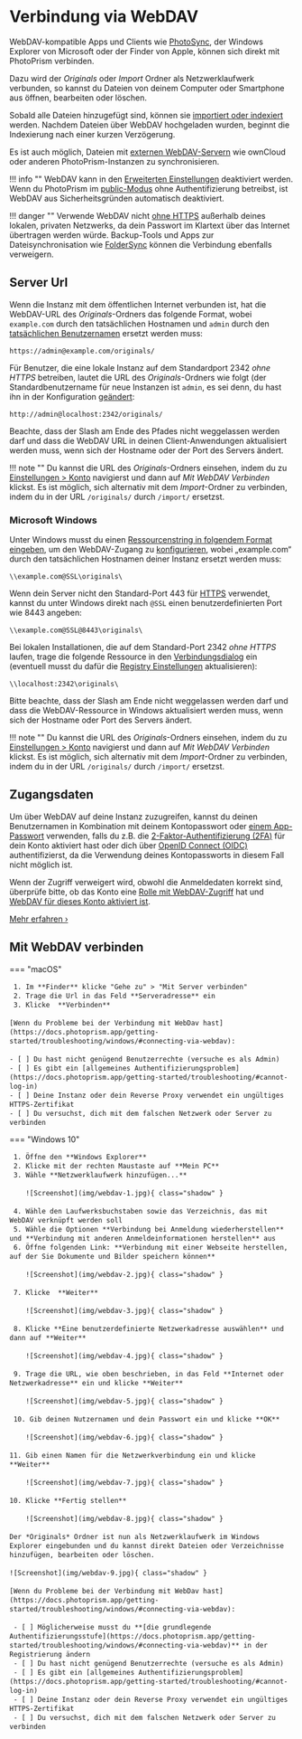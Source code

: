 # Verbindung via WebDAV #

WebDAV-kompatible Apps und Clients wie [PhotoSync](./sync-phone.md), der Windows Explorer von Microsoft oder der Finder von Apple, können sich direkt mit PhotoPrism verbinden.

Dazu wird der *Originals* oder *Import* Ordner als Netzwerklaufwerk verbunden, so kannst du Dateien von deinem Computer oder Smartphone aus öffnen, bearbeiten oder löschen.

Sobald alle Dateien hinzugefügt sind, können sie [importiert oder indexiert](../library/import-vs-index.md) werden.
Nachdem Dateien über WebDAV hochgeladen wurden, beginnt die Indexierung nach einer kurzen Verzögerung.

Es ist auch möglich, Dateien mit [externen WebDAV-Servern](../settings/sync.md) wie ownCloud oder anderen PhotoPrism-Instanzen zu synchronisieren.


!!! info ""
	WebDAV kann in den [Erweiterten Einstellungen](../settings/advanced.md) deaktiviert werden.
	Wenn du PhotoPrism im [public-Modus](https://docs.photoprism.app/getting-started/config-options/) ohne Authentifizierung betreibst, ist WebDAV aus Sicherheitsgründen automatisch deaktiviert.

!!! danger ""
	Verwende WebDAV nicht [ohne HTTPS](https://docs.photoprism.app/getting-started/using-https/) außerhalb deines lokalen, privaten Netzwerks, da dein Passwort im Klartext über das Internet übertragen werden würde. Backup-Tools und Apps zur Dateisynchronisation wie [FolderSync](https://foldersync.io/docs/faq/#https-connection-errors) können die Verbindung ebenfalls verweigern.


## Server Url ##
Wenn die Instanz mit dem öffentlichen Internet verbunden ist, hat die WebDAV-URL des *Originals*-Ordners das folgende Format, wobei `example.com` durch den tatsächlichen Hostnamen und `admin` durch den [tatsächlichen Benutzernamen](#zugangsdaten) ersetzt werden muss:

```
https://admin@example.com/originals/
```

Für Benutzer, die eine lokale Instanz auf dem Standardport 2342 *ohne HTTPS* betreiben, lautet die URL des *Originals*-Ordners wie folgt (der Standardbenutzername für neue Instanzen ist `admin`, es sei denn, du hast ihn in der Konfiguration [geändert](https://docs.photoprism.app/getting-started/config-options/#authentication):

```
http://admin@localhost:2342/originals/
```

Beachte, dass der Slash am Ende des Pfades nicht weggelassen werden darf und dass die WebDAV URL in deinen Client-Anwendungen aktualisiert werden muss, wenn sich der Hostname oder der Port des Servers ändert.

!!! note ""
	Du kannst die URL des *Originals*-Ordners einsehen, indem du zu [Einstellungen > Konto](../settings/account.md) navigierst und dann auf *Mit WebDAV Verbinden* klickst. Es ist möglich, sich alternativ mit dem *Import*-Ordner zu verbinden, indem du in der URL `/originals/` durch `/import/` ersetzst.


### Microsoft Windows

Unter Windows musst du einen [Ressourcenstring in folgendem Format eingeben](#mit-webdav-verbinden), um den WebDAV-Zugang zu [konfigurieren](https://docs.photoprism.app/getting-started/troubleshooting/windows/#connecting-via-webdav), wobei „example.com“ durch den tatsächlichen Hostnamen deiner Instanz ersetzt werden muss:

```
\\example.com@SSL\originals\
```

Wenn dein Server nicht den Standard-Port 443 für [HTTPS](https://docs.photoprism.app/getting-started/using-https/) verwendet, kannst du unter Windows direkt nach `@SSL` einen benutzerdefinierten Port wie 8443 angeben:

```
\\example.com@SSL@8443\originals\
```

Bei lokalen Installationen, die auf dem Standard-Port 2342 *ohne HTTPS* laufen, trage die folgende Ressource in den [Verbindungsdialog](#mit-webdav-verbinden) ein (eventuell musst du dafür die [Registry Einstellungen](https://docs.photoprism.app/getting-started/troubleshooting/windows/#connecting-via-webdav) aktualisieren):

```
\\localhost:2342\originals\
```

Bitte beachte, dass der Slash am Ende nicht weggelassen werden darf und dass die WebDAV-Ressource in Windows aktualisiert werden muss, wenn sich der Hostname oder Port des Servers ändert.

!!! note ""
	Du kannst die URL des *Originals*-Ordners einsehen, indem du zu [Einstellungen > Konto](../settings/account.md) navigierst und dann auf *Mit WebDAV Verbinden* klickst. Es ist möglich, sich alternativ mit dem *Import*-Ordner zu verbinden, indem du in der URL `/originals/` durch `/import/` ersetzst.

## Zugangsdaten

Um über WebDAV auf deine Instanz zuzugreifen, kannst du deinen Benutzernamen in Kombination mit deinem Kontopasswort oder [einem App-Passwort](../settings/account.md#apps-und-gerate) verwenden, falls du z.B. die [2-Faktor-Authentifizierung (2FA)](../users/2fa.md) für dein Konto aktiviert hast oder dich über [OpenID Connect (OIDC)](https://docs.photoprism.app/getting-started/advanced/openid-connect/) authentifizierst, da die Verwendung deines Kontopassworts in diesem Fall nicht möglich ist.

Wenn der Zugriff verweigert wird, obwohl die Anmeldedaten korrekt sind, überprüfe bitte, ob das Konto eine [Rolle mit WebDAV-Zugriff](../users/roles.md) hat und [WebDAV für dieses Konto aktiviert ist](../users/cli.md#optionen).

[Mehr erfahren ›](../users/index.md)

## Mit WebDAV verbinden

=== "macOS"

     1. Im **Finder** klicke "Gehe zu" > "Mit Server verbinden"
     2. Trage die Url in das Feld **Serveradresse** ein
     3. Klicke  **Verbinden**

	[Wenn du Probleme bei der Verbindung mit WebDav hast](https://docs.photoprism.app/getting-started/troubleshooting/windows/#connecting-via-webdav):

	- [ ] Du hast nicht genügend Benutzerrechte (versuche es als Admin)
  	- [ ] Es gibt ein [allgemeines Authentifizierungsproblem](https://docs.photoprism.app/getting-started/troubleshooting/#cannot-log-in)
  	- [ ] Deine Instanz oder dein Reverse Proxy verwendet ein ungültiges HTTPS-Zertifikat
  	- [ ] Du versuchst, dich mit dem falschen Netzwerk oder Server zu verbinden

=== "Windows 10"

     1. Öffne den **Windows Explorer**
     2. Klicke mit der rechten Maustaste auf **Mein PC**
     3. Wähle **Netzwerklaufwerk hinzufügen...**

		![Screenshot](img/webdav-1.jpg){ class="shadow" }

     4. Wähle den Laufwerksbuchstaben sowie das Verzeichnis, das mit WebDAV verknüpft werden soll
     5. Wähle die Optionen **Verbindung bei Anmeldung wiederherstellen** und **Verbindung mit anderen Anmeldeinformationen herstellen** aus
     6. Öffne folgenden Link: **Verbindung mit einer Webseite herstellen, auf der Sie Dokumente und Bilder speichern können**
    
		![Screenshot](img/webdav-2.jpg){ class="shadow" } 
		
	 7. Klicke  **Weiter**

		![Screenshot](img/webdav-3.jpg){ class="shadow" }

     8. Klicke **Eine benutzerdefinierte Netzwerkadresse auswählen** und dann auf **Weiter**
     
		![Screenshot](img/webdav-4.jpg){ class="shadow" }	
	
	 9. Trage die URL, wie oben beschrieben, in das Feld **Internet oder Netzwerkadresse** ein und klicke **Weiter**

		![Screenshot](img/webdav-5.jpg){ class="shadow" }

     10. Gib deinen Nutzernamen und dein Passwort ein und klicke **OK**
		
		![Screenshot](img/webdav-6.jpg){ class="shadow" }

	11. Gib einen Namen für die Netzwerkverbindung ein und klicke **Weiter**

		![Screenshot](img/webdav-7.jpg){ class="shadow" }

	10. Klicke **Fertig stellen**

		![Screenshot](img/webdav-8.jpg){ class="shadow" }

	Der *Originals* Ordner ist nun als Netzwerklaufwerk im Windows Explorer eingebunden und du kannst direkt Dateien oder Verzeichnisse hinzufügen, bearbeiten oder löschen.
	
	![Screenshot](img/webdav-9.jpg){ class="shadow" }

  	[Wenn du Probleme bei der Verbindung mit WebDav hast](https://docs.photoprism.app/getting-started/troubleshooting/windows/#connecting-via-webdav):

     - [ ] Möglicherweise musst du **[die grundlegende Authentifizierungsstufe](https://docs.photoprism.app/getting-started/troubleshooting/windows/#connecting-via-webdav)** in der Registrierung ändern
     - [ ] Du hast nicht genügend Benutzerrechte (versuche es als Admin)
     - [ ] Es gibt ein [allgemeines Authentifizierungsproblem](https://docs.photoprism.app/getting-started/troubleshooting/#cannot-log-in)
     - [ ] Deine Instanz oder dein Reverse Proxy verwendet ein ungültiges HTTPS-Zertifikat
     - [ ] Du versuchst, dich mit dem falschen Netzwerk oder Server zu verbinden